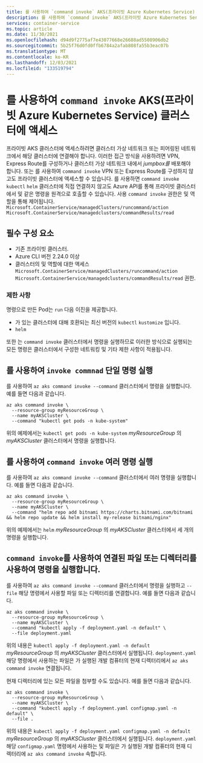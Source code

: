 ```yaml
---
title: 를 사용하여 `command invoke` AKS(프라이빗 Azure Kubernetes Service) 클러스터에 액세스
description: 를 사용하여 `command invoke` AKS(프라이빗 Azure Kubernetes Service) 클러스터에 액세스하는 방법을 알아봅니다.
services: container-service
ms.topic: article
ms.date: 11/30/2021
ms.openlocfilehash: d94d9f2775af7e43077668e26688ad5508906db2
ms.sourcegitcommit: 5b25f76d0fd0ffb6784a2afab808fa55b3eac07b
ms.translationtype: MT
ms.contentlocale: ko-KR
ms.lasthandoff: 12/03/2021
ms.locfileid: "133519794"
---
```

# <a name="use-command-invoke-to-access-a-private-azure-kubernetes-service-aks-cluster"></a>를 사용하여 `command invoke` AKS(프라이빗 Azure Kubernetes Service) 클러스터에 액세스

프라이빗 AKS 클러스터에 액세스하려면 클러스터 가상 네트워크 또는 피어링된 네트워크에서 해당 클러스터에 연결해야 합니다. 이러한 접근 방식을 사용하려면 VPN, Express Route를 구성하거나 클러스터 가상 네트워크 내에서 *jumpbox를* 배포해야 합니다. 또는 를 사용하여 `command invoke` VPN 또는 Express Route를 구성하지 않고도 프라이빗 클러스터에 액세스할 수 있습니다. 를 사용하면 `command invoke` `kubectl` `helm` 클러스터에 직접 연결하지 않고도 Azure API를 통해 프라이빗 클러스터에서 및 같은 명령을 원격으로 호출할 수 있습니다. 사용 `command invoke` 권한은 및 역할을 통해 제어됩니다. `Microsoft.ContainerService/managedClusters/runcommand/action` `Microsoft.ContainerService/managedclusters/commandResults/read`

## <a name="prerequisites"></a>필수 구성 요소

* 기존 프라이빗 클러스터.
* Azure CLI 버전 2.24.0 이상
* 클러스터의 및 역할에 대한 액세스 `Microsoft.ContainerService/managedClusters/runcommand/action` `Microsoft.ContainerService/managedclusters/commandResults/read` 권한.

### <a name="limitations"></a>제한 사항

명령으로 만든 Pod는 `run` 다음 이진을 제공합니다.

* 가 있는 클러스터에 대해 호환되는 최신 버전의 `kubectl` `kustomize` 입니다.
* `helm`

또한 는 `command invoke` 클러스터에서 명령을 실행하므로 이러한 방식으로 실행되는 모든 명령은 클러스터에서 구성한 네트워킹 및 기타 제한 사항이 적용됩니다.

## <a name="use-invoke-commnad-to-run-a-single-command"></a>를 사용하여 `invoke commnad` 단일 명령 실행

를 사용하여 `az aks command invoke --command` 클러스터에서 명령을 실행합니다. 예를 들면 다음과 같습니다.

```azurecli-interactive
az aks command invoke \
  --resource-group myResourceGroup \
  --name myAKSCluster \
  --command "kubectl get pods -n kube-system"
```

위의 예제에서는 `kubectl get pods -n kube-system` *myResourceGroup* 의 *myAKSCluster* 클러스터에서 명령을 실행합니다.

## <a name="use-command-invoke-to-run-multiple-commands"></a>를 사용하여 `command invoke` 여러 명령 실행

를 사용하여 `az aks command invoke --command` 클러스터에서 여러 명령을 실행합니다. 예를 들면 다음과 같습니다.

```azurecli-interactive
az aks command invoke \
  --resource-group myResourceGroup \
  --name myAKSCluster \
  --command "helm repo add bitnami https://charts.bitnami.com/bitnami && helm repo update && helm install my-release bitnami/nginx"
```

위의 예제에서는 `helm` *myResourceGroup* 의 *myAKSCluster* 클러스터에서 세 개의 명령을 실행합니다.

## <a name="use-command-invoke-to-run-commands-an-with-attached-file-or-directory"></a>`command invoke`를 사용하여 연결된 파일 또는 디렉터리를 사용하여 명령을 실행합니다.

를 사용하여 `az aks command invoke --command` 클러스터에서 명령을 실행하고 `--file` 해당 명령에서 사용할 파일 또는 디렉터리를 연결합니다. 예를 들면 다음과 같습니다.

```azurecli-interactive
az aks command invoke \
  --resource-group myResourceGroup \
  --name myAKSCluster \
  --command "kubectl apply -f deployment.yaml -n default" \
  --file deployment.yaml
```

위의 내용은 `kubectl apply -f deployment.yaml -n default` *myResourceGroup* 의 *myAKSCluster* 클러스터에서 실행됩니다. `deployment.yaml`해당 명령에서 사용하는 파일은 가 실행된 개발 컴퓨터의 현재 디렉터리에서 `az aks command invoke` 연결됩니다.

현재 디렉터리에 있는 모든 파일을 첨부할 수도 있습니다. 예를 들면 다음과 같습니다.

```azurecli-interactive
az aks command invoke \
  --resource-group myResourceGroup \
  --name myAKSCluster \
  --command "kubectl apply -f deployment.yaml configmap.yaml -n default" \
  --file .
```

위의 내용은 `kubectl apply -f deployment.yaml configmap.yaml -n default` *myResourceGroup* 의 *myAKSCluster* 클러스터에서 실행됩니다. `deployment.yaml`해당 `configmap.yaml` 명령에서 사용하는 및 파일은 가 실행된 개발 컴퓨터의 현재 디렉터리에 `az aks command invoke` 속합니다.